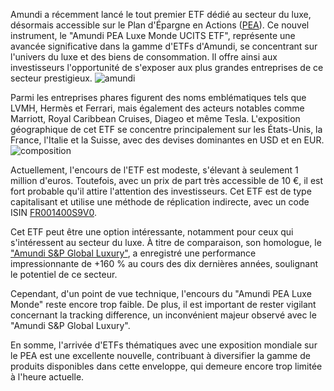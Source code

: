 Amundi a récemment lancé le tout premier ETF dédié au secteur du luxe, désormais accessible sur le Plan d'Épargne en Actions ([PEA](/comparatifs/pea)). Ce nouvel instrument, le "Amundi PEA Luxe Monde UCITS ETF", représente une avancée significative dans la gamme d'ETFs d'Amundi, se concentrant sur l'univers du luxe et des biens de consommation. Il offre ainsi aux investisseurs l'opportunité de s'exposer aux plus grandes entreprises de ce secteur prestigieux.
![amundi](https://i.ibb.co/dfS4D49/amundi.jpg)

Parmi les entreprises phares figurent des noms emblématiques tels que LVMH, Hermès et Ferrari, mais également des acteurs notables comme Marriott, Royal Caribbean Cruises, Diageo et même Tesla. L'exposition géographique de cet ETF se concentre principalement sur les États-Unis, la France, l'Italie et la Suisse, avec des devises dominantes en USD et en EUR.
![composition](https://i.ibb.co/mGh229B/composition.png)

Actuellement, l'encours de l'ETF est modeste, s'élevant à seulement 1 million d'euros. Toutefois, avec un prix de part très accessible de 10 €, il est fort probable qu'il attire l'attention des investisseurs. Cet ETF est de type capitalisant et utilise une méthode de réplication indirecte, avec un code ISIN [FR001400S9V0](https://www.amundietf.fr/fr/professionnels/produits/equity/amundi-pea-luxe-monde-ucits-etf-acc/fr001400s9v0).

Cet ETF peut être une option intéressante, notamment pour ceux qui s'intéressent au secteur du luxe. À titre de comparaison, son homologue, le ["Amundi S&P Global Luxury"](https://www.amundietf.fr/fr/professionnels/produits/equity/amundi-sp-global-luxury-ucits-etf-eur-c/lu1681048630), a enregistré une performance impressionnante de +160 % au cours des dix dernières années, soulignant le potentiel de ce secteur.

Cependant, d'un point de vue technique, l'encours du "Amundi PEA Luxe Monde" reste encore trop faible. De plus, il est important de rester vigilant concernant la tracking difference, un inconvénient majeur observé avec le "Amundi S&P Global Luxury".

En somme, l'arrivée d'ETFs thématiques avec une exposition mondiale sur le PEA est une excellente nouvelle, contribuant à diversifier la gamme de produits disponibles dans cette enveloppe, qui demeure encore trop limitée à l'heure actuelle.